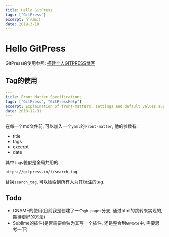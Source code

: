 ```yaml
---
title: Hello GitPress
tags: ["GitPress"]
excerpt: 个人简介
date: 2019-3-18
---
```


# Hello GitPress

GitPress的使用参照: [搭建个人GITPRESS博客](https://gitpress.io/@yangshijie/how-to-build-gitpress-blog)

## Tag的使用

```YAML
---
title: Front Matter Specifications
tags: ["GitPress", "GitPressHelp"]
excerpt: Explaination of front-matters, settings and default values supported by GitPress.
date: 2018-12-31
---
```

在每一个md文件前, 可以加入一个`yaml`的`Front-matter`, 他的参数有:  
- title
- tags
- excerpt
- date

其中`tags`貌似是全局共用的.   
```
https://gitpress.io/t/search_tag
```
替换`search_tag`, 可以检索到所有人为其标注的tag.  


## Todo

- CNAME的使用(目前我是创建了一个`gh-pages`分支, 通过html的跳转来实现的, 期待更好的方法)
- Sublime的插件(是否需要单独为其写一个插件, 还是整合到`GWNote`中, 需要思考一下)
